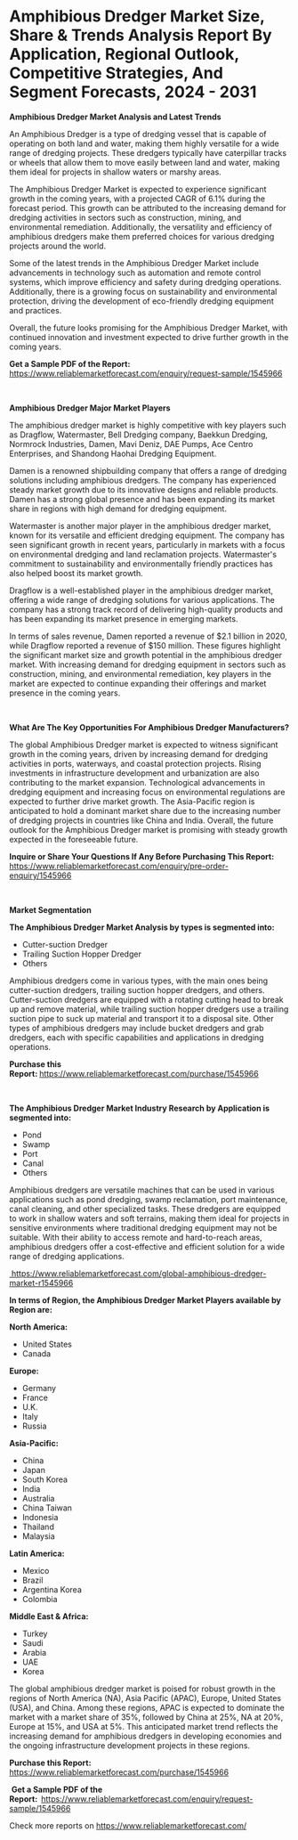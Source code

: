 <p><h1>Amphibious Dredger Market Size, Share & Trends Analysis Report By Application, Regional Outlook, Competitive Strategies, And Segment Forecasts, 2024 - 2031</h1></p><p><strong>Amphibious Dredger Market Analysis and Latest Trends</strong></p>
<p><p>An Amphibious Dredger is a type of dredging vessel that is capable of operating on both land and water, making them highly versatile for a wide range of dredging projects. These dredgers typically have caterpillar tracks or wheels that allow them to move easily between land and water, making them ideal for projects in shallow waters or marshy areas.</p><p>The Amphibious Dredger Market is expected to experience significant growth in the coming years, with a projected CAGR of 6.1% during the forecast period. This growth can be attributed to the increasing demand for dredging activities in sectors such as construction, mining, and environmental remediation. Additionally, the versatility and efficiency of amphibious dredgers make them preferred choices for various dredging projects around the world.</p><p>Some of the latest trends in the Amphibious Dredger Market include advancements in technology such as automation and remote control systems, which improve efficiency and safety during dredging operations. Additionally, there is a growing focus on sustainability and environmental protection, driving the development of eco-friendly dredging equipment and practices.</p><p>Overall, the future looks promising for the Amphibious Dredger Market, with continued innovation and investment expected to drive further growth in the coming years.</p></p>
<p><strong>Get a Sample PDF of the Report:&nbsp;</strong> <a href="https://www.reliablemarketforecast.com/enquiry/request-sample/1545966">https://www.reliablemarketforecast.com/enquiry/request-sample/1545966</a></p>
<p>&nbsp;</p>
<p><strong>Amphibious Dredger Major Market Players</strong></p>
<p><p>The amphibious dredger market is highly competitive with key players such as Dragflow, Watermaster, Bell Dredging company, Baekkun Dredging, Normrock Industries, Damen, Mavi Deniz, DAE Pumps, Ace Centro Enterprises, and Shandong Haohai Dredging Equipment. </p><p>Damen is a renowned shipbuilding company that offers a range of dredging solutions including amphibious dredgers. The company has experienced steady market growth due to its innovative designs and reliable products. Damen has a strong global presence and has been expanding its market share in regions with high demand for dredging equipment.</p><p>Watermaster is another major player in the amphibious dredger market, known for its versatile and efficient dredging equipment. The company has seen significant growth in recent years, particularly in markets with a focus on environmental dredging and land reclamation projects. Watermaster's commitment to sustainability and environmentally friendly practices has also helped boost its market growth.</p><p>Dragflow is a well-established player in the amphibious dredger market, offering a wide range of dredging solutions for various applications. The company has a strong track record of delivering high-quality products and has been expanding its market presence in emerging markets.</p><p>In terms of sales revenue, Damen reported a revenue of $2.1 billion in 2020, while Dragflow reported a revenue of $150 million. These figures highlight the significant market size and growth potential in the amphibious dredger market. With increasing demand for dredging equipment in sectors such as construction, mining, and environmental remediation, key players in the market are expected to continue expanding their offerings and market presence in the coming years.</p></p>
<p>&nbsp;</p>
<p><strong>What Are The Key Opportunities For Amphibious Dredger Manufacturers?</strong></p>
<p><p>The global Amphibious Dredger market is expected to witness significant growth in the coming years, driven by increasing demand for dredging activities in ports, waterways, and coastal protection projects. Rising investments in infrastructure development and urbanization are also contributing to the market expansion. Technological advancements in dredging equipment and increasing focus on environmental regulations are expected to further drive market growth. The Asia-Pacific region is anticipated to hold a dominant market share due to the increasing number of dredging projects in countries like China and India. Overall, the future outlook for the Amphibious Dredger market is promising with steady growth expected in the foreseeable future.</p></p>
<p><strong>Inquire or Share Your Questions If Any Before Purchasing This Report:</strong> <a href="https://www.reliablemarketforecast.com/enquiry/pre-order-enquiry/1545966">https://www.reliablemarketforecast.com/enquiry/pre-order-enquiry/1545966</a></p>
<p>&nbsp;</p>
<p><strong>Market Segmentation</strong></p>
<p><strong>The Amphibious Dredger Market Analysis by types is segmented into:</strong></p>
<p><ul><li>Cutter-suction Dredger</li><li>Trailing Suction Hopper Dredger</li><li>Others</li></ul></p>
<p><p>Amphibious dredgers come in various types, with the main ones being cutter-suction dredgers, trailing suction hopper dredgers, and others. Cutter-suction dredgers are equipped with a rotating cutting head to break up and remove material, while trailing suction hopper dredgers use a trailing suction pipe to suck up material and transport it to a disposal site. Other types of amphibious dredgers may include bucket dredgers and grab dredgers, each with specific capabilities and applications in dredging operations.</p></p>
<p><strong>Purchase this Report:&nbsp;</strong><a href="https://www.reliablemarketforecast.com/purchase/1545966">https://www.reliablemarketforecast.com/purchase/1545966</a></p>
<p>&nbsp;</p>
<p><strong>The Amphibious Dredger Market Industry Research by Application is segmented into:</strong></p>
<p><ul><li>Pond</li><li>Swamp</li><li>Port</li><li>Canal</li><li>Others</li></ul></p>
<p><p>Amphibious dredgers are versatile machines that can be used in various applications such as pond dredging, swamp reclamation, port maintenance, canal cleaning, and other specialized tasks. These dredgers are equipped to work in shallow waters and soft terrains, making them ideal for projects in sensitive environments where traditional dredging equipment may not be suitable. With their ability to access remote and hard-to-reach areas, amphibious dredgers offer a cost-effective and efficient solution for a wide range of dredging applications.</p></p>
<p><a href="https://www.reliablemarketforecast.com/global-amphibious-dredger-market-r1545966">&nbsp;https://www.reliablemarketforecast.com/global-amphibious-dredger-market-r1545966</a></p>
<p><strong>In terms of Region, the Amphibious Dredger Market Players available by Region are:</strong></p>
<p>
    <p> <strong> North America: </strong>
        <ul>
            <li>United States</li>
            <li>Canada</li>
        </ul>
        </p> 
    <p> <strong> Europe: </strong>
        <ul>
            <li>Germany</li>
            <li>France</li>
            <li>U.K.</li>
            <li>Italy</li>
            <li>Russia</li>
        </ul>
        </p> 
    <p> <strong> Asia-Pacific: </strong>
        <ul>
            <li>China</li>
            <li>Japan</li>
            <li>South Korea</li>
            <li>India</li>
            <li>Australia</li>
            <li>China Taiwan</li>
            <li>Indonesia</li>
            <li>Thailand</li>
            <li>Malaysia</li>
        </ul>
        </p> 
    <p> <strong> Latin America: </strong>
        <ul>
            <li>Mexico</li>
            <li>Brazil</li>
            <li>Argentina Korea</li>
            <li>Colombia</li>
        </ul>
        </p> 
    <p> <strong> Middle East & Africa: </strong>
        <ul>
            <li>Turkey</li>
            <li>Saudi</li>
            <li>Arabia</li>
            <li>UAE</li>
            <li>Korea</li>
        </ul>
    </p>
    </p>
<p><p>The global amphibious dredger market is poised for robust growth in the regions of North America (NA), Asia Pacific (APAC), Europe, United States (USA), and China. Among these regions, APAC is expected to dominate the market with a market share of 35%, followed by China at 25%, NA at 20%, Europe at 15%, and USA at 5%. This anticipated market trend reflects the increasing demand for amphibious dredgers in developing economies and the ongoing infrastructure development projects in these regions.</p></p>
<p><strong>Purchase this Report: </strong><a href="https://www.reliablemarketforecast.com/purchase/1545966">https://www.reliablemarketforecast.com/purchase/1545966</a></p>
<p>&nbsp;<strong>Get a Sample PDF of the Report:&nbsp;&nbsp;</strong><a href="https://www.reliablemarketforecast.com/enquiry/request-sample/1545966">https://www.reliablemarketforecast.com/enquiry/request-sample/1545966</a></p>
<p><strong></strong></p>
<p>Check more reports on <a href="https://www.reliablemarketforecast.com/">https://www.reliablemarketforecast.com/</a></p>